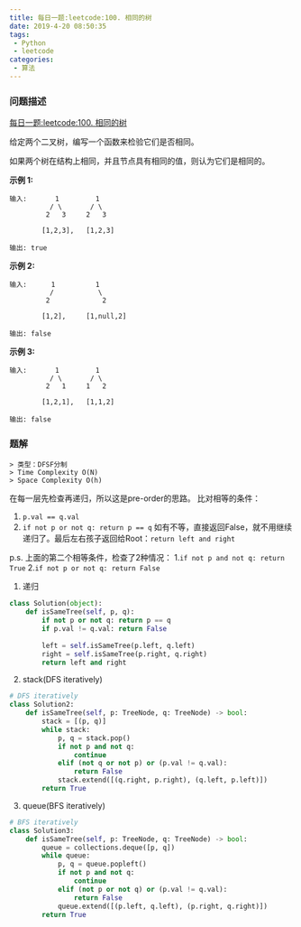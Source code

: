 ```yaml
---
title: 每日一题:leetcode:100. 相同的树
date: 2019-4-20 08:50:35
tags:
 - Python
 - leetcode
categories:
 - 算法
---
```


### 问题描述

[每日一题:leetcode:100. 相同的树](https://leetcode-cn.com/problems/same-tree/)

给定两个二叉树，编写一个函数来检验它们是否相同。

如果两个树在结构上相同，并且节点具有相同的值，则认为它们是相同的。
<!-- more -->
**示例 1:**

```
输入:       1         1
          / \       / \
         2   3     2   3

        [1,2,3],   [1,2,3]

输出: true
```

**示例 2:**

```
输入:      1          1
          /           \
         2             2

        [1,2],     [1,null,2]

输出: false
```

**示例 3:**

```
输入:       1         1
          / \       / \
         2   1     1   2

        [1,2,1],   [1,1,2]

输出: false
```

### 题解

```
> 类型：DFSF分制
> Time Complexity O(N)
> Space Complexity O(h)
```

在每一层先检查再递归，所以这是pre-order的思路。
比对相等的条件：

1. `p.val == q.val`
2. `if not p or not q: return p == q`
   如有不等，直接返回False，就不用继续递归了。最后左右孩子返回给Root：`return left and right`

p.s. 上面的第二个相等条件，检查了2种情况：
1.`if not p and not q: return True`
2.`if not p or not q: return False`



1. 递归

``````python
class Solution(object):
    def isSameTree(self, p, q):
        if not p or not q: return p == q
        if p.val != q.val: return False
        
        left = self.isSameTree(p.left, q.left)
        right = self.isSameTree(p.right, q.right)
        return left and right
``````

2. stack(DFS iteratively)

``````python
# DFS iteratively
class Solution2:
    def isSameTree(self, p: TreeNode, q: TreeNode) -> bool:
        stack = [(p, q)]
        while stack:
            p, q = stack.pop()
            if not p and not q:
                continue
            elif (not q or not p) or (p.val != q.val):
                return False
            stack.extend([(q.right, p.right), (q.left, p.left)])
        return True
``````

3. queue(BFS iteratively)

``````python
# BFS iteratively
class Solution3:
    def isSameTree(self, p: TreeNode, q: TreeNode) -> bool:
        queue = collections.deque([p, q])
        while queue:
            p, q = queue.popleft()
            if not p and not q:
                continue
            elif (not p or not q) or (p.val != q.val):
                return False
            queue.extend([(p.left, q.left), (p.right, q.right)])
        return True
``````
